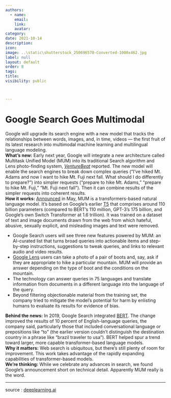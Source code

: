 ```yaml
---
authors:
  - name: 
    email: 
    link:
    avatar: 
category:
date: 2021-10-14
description:
icon:
image: ..\static\shutterstock_250696570-Converted-1000x462.jpg
label: null
layout: default
order: 8
tags:
title:
visibility: public



---
```





# Google Search Goes Multimodal




Google will upgrade its search engine with a new model that tracks the relationships between words, images, and, in time, videos — the first fruit of its latest research into multimodal machine learning and multilingual language modeling.  
**What’s new:** Early next year, Google will integrate a new architecture called Multitask Unified Model (MUM) into its traditional Search algorithm and Lens photo-finding system, [_VentureBeat_](https://venturebeat.com/2021/09/29/how-google-plans-to-improve-web-searches-with-multimodal-ai/?utm_campaign=The%20Batch&utm_source=hs_email&utm_medium=email&_hsenc=p2ANqtz--nlQXRW4-7X-ix91nIeK09eSC7HZEucHhs-tTrQrkj708vf7H2NG5TVZmAM8cfkhn20y50) reported. The new model will enable the search engines to break down complex queries (“I’ve hiked Mt. Adams and now I want to hike Mt. Fuji next fall. What should I do differently to prepare?”) into simpler requests (“prepare to hike Mt. Adams,” “prepare to hike Mt. Fuji,” “Mt. Fuji next fall”). Then it can combine results of the simpler requests into coherent results.  
**How it works:** [Announced](https://blog.google/products/search/introducing-mum/?utm_campaign=The%20Batch&utm_source=hs_email&utm_medium=email&_hsenc=p2ANqtz--nlQXRW4-7X-ix91nIeK09eSC7HZEucHhs-tTrQrkj708vf7H2NG5TVZmAM8cfkhn20y50) in May, MUM is a transformers-based natural language model. It’s based on Google’s earlier [T5](https://arxiv.org/abs/1910.10683?utm_campaign=The%20Batch&utm_source=hs_email&utm_medium=email&_hsenc=p2ANqtz--nlQXRW4-7X-ix91nIeK09eSC7HZEucHhs-tTrQrkj708vf7H2NG5TVZmAM8cfkhn20y50) that comprises around 110 billion parameters (compared to BERT’s 110 million, GPT-3’s 175 billion, and Google’s own Switch Transformer at 1.6 trillion). It was trained on a dataset of text and image documents drawn from the web from which hateful, abusive, sexually explicit, and misleading images and text were removed.

-   Google Search users will see three new features powered by MUM: an AI-curated list that turns broad queries into actionable items and step-by-step instructions, suggestions to tweak queries, and links to relevant audio and video results.
-   [Google Lens](https://lens.google/?utm_campaign=The%20Batch&utm_source=hs_email&utm_medium=email&_hsenc=p2ANqtz--nlQXRW4-7X-ix91nIeK09eSC7HZEucHhs-tTrQrkj708vf7H2NG5TVZmAM8cfkhn20y50) users can take a photo of a pair of boots and, say, ask if they are appropriate to hike a particular mountain. MUM will provide an answer depending on the type of boot and the conditions on the mountain.
-   The technology can answer queries in 75 languages and translate information from documents in a different language into the language of the query.
-   Beyond filtering objectionable material from the training set, the company tried to mitigate the model’s potential for harm by enlisting humans to evaluate its results for evidence of bias.

**Behind the news:** In 2019, Google Search integrated [BERT](https://blog.google/products/search/search-language-understanding-bert/?utm_campaign=The%20Batch&utm_source=hs_email&utm_medium=email&_hsenc=p2ANqtz--nlQXRW4-7X-ix91nIeK09eSC7HZEucHhs-tTrQrkj708vf7H2NG5TVZmAM8cfkhn20y50). The change improved the results of 10 percent of English-language queries, the company said, particularly those that included conversational language or prepositions like “to” (the earlier version couldn’t distinguish the destination country in a phrase like “brazil traveler to usa”).  BERT helped spur a trend toward larger, more capable transformer-based language models.  
**Why it matters:** Web search is ubiquitous, but there’s still plenty of room for improvement. This work takes advantage of the rapidly expanding capabilities of transformer-based models.  
**We’re thinking:** While we celebrate any advances in search, we found Google’s announcement short on technical detail. Apparently MUM really is the word.

---
source : [deeplearning.ai](https://read.deeplearning.ai/the-batch/issue-113/)
